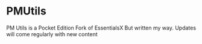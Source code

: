 # PMUtils
PM Utils is a Pocket Edition Fork of EssentialsX But written my way. Updates will come regularly with new content
